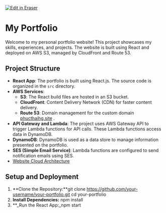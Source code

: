 <p><a target="_blank" href="https://app.eraser.io/workspace/jo5AabYwugeAJSGEg2Xr" id="edit-in-eraser-github-link"><img alt="Edit in Eraser" src="https://firebasestorage.googleapis.com/v0/b/second-petal-295822.appspot.com/o/images%2Fgithub%2FOpen%20in%20Eraser.svg?alt=media&amp;token=968381c8-a7e7-472a-8ed6-4a6626da5501"></a></p>

# My Portfolio
Welcome to my personal portfolio website! This project showcases my skills, experiences, and projects. The website is built using React and deployed on AWS S3, managed by CloudFront and Route 53.

## Project Structure
- **React App**: The portfolio is built using React.js. The source code is organized in the `src`  directory.
- **AWS Services**:
    - **S3**: The React build files are hosted in an S3 bucket.
    - **CloudFront**: Content Delivery Network (CDN) for faster content delivery.
    - **Route 53**: Domain management for the custom domain [﻿phucthaihg.site](https://phucthaihg.site/) .
- **API Gateway and Lambda**: The project uses AWS Gateway API to trigger Lambda functions for API calls. These Lambda functions access data in DynamoDB.
- **DynamoDB**: DynamoDB is used as a data store to manage information presented on the portfolio.
- **SES (Simple Email Service)**: Lambda functions are configured to send notification emails using SES.
- [﻿Website Cloud Architecture](https://app.eraser.io/workspace/jo5AabYwugeAJSGEg2Xr?elements=CAaStYMHxUIvTF2s2SywKw) 
## Setup and Deployment
1. **Clone the Repository:**git clone https://github.com/your-username/your-portfolio.git
cd your-portfolio
2. **Install Dependencies:** npm install
3. **_Run the React App:_npm start



<!--- Eraser file: https://app.eraser.io/workspace/jo5AabYwugeAJSGEg2Xr --->